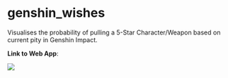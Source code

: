 # genshin_wishes

Visualises the probability of pulling a 5-Star Character/Weapon based on current pity in Genshin Impact.

**Link to Web App**:

[<img src="https://static.streamlit.io/badges/streamlit_badge_black_white.svg">](<https://genshin-5-star.streamlit.app>)
